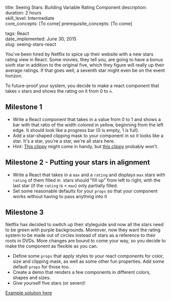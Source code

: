 title:                  Seeing Stars: Building Variable Rating Component 
description:             
duration:               2 hours  
skill_level:            Intermediate  
core_concepts:          [To come]
prerequisite_concepts:  [To come]  

tags:                   React  
date_implemented:       June 30, 2015  
slug:                   seeing-stars-react 

You've been hired by Netflix to spice up their website with a new stars rating view in React. Some movies, they tell you, are going to have a bonus _sixth_ star in addition to the original five, which they figure will really up their average ratings. If that goes well, a seventh star might even be on the event horizon.

To future-proof your system, you decide to make a react component that takes `n` stars and shows the rating on it from 0 to `n`.

## Milestone 1
- Write a React component that takes in a value from 0 to 1 and shows a bar with that ratio of the width colored in yellow, beginning from the left edge. It should look like a progress bar (0 is empty, 1 is full).
- Add a star-shaped clipping mask to your component in so it looks like a star. It's a star, you're a star, we're all stars here. 
- Hint: [This clippy](http://bennettfeely.com/clippy/) might come in handy, but [this clippy](http://www.tuckertechtalk.com/wp-content/uploads/2015/01/clippy_paper.jpg) probably won't.

## Milestone 2 - Putting your stars in alignment
- Write a React that takes in a `max` and a `rating` and displays `max` stars with `rating` of them filled in. stars should "fill up" from left to right, with the last star (if the `rating` is < `max`) only partially filled.
- Set some reasonable defaults for your `props` so that your component works without having to pass anything into it

## Milestone 3
Netflix has decided to switch up their styleguide and now all the stars need to be green with purple backgrounds. Moreover, now they want the rating system to be made out of circles instead of stars as a reference to their roots in DVDs. More changes are bound to come your way, so you decide to make the component as flexible as you can.
- Define some `props` that apply styles to your react components for color, size and clipping mask, as well as some other fun properties. Add some default `props` for those too.
- Create a demo that renders a few components in different colors, shapes and sizes.
- Give yourself five stars (or seven)!

[Example solution here](http://codepen.io/ripleyaffect/pen/WvXvEo)
